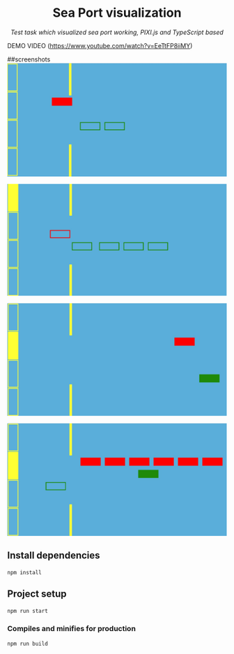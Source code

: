 <h1 align="center">Sea Port visualization </h1>
<p align="center"><i>Test task which visualized sea port working, PIXI.js and TypeScript based </i></p>

DEMO VIDEO
(https://www.youtube.com/watch?v=EeTtFP8iiMY)


##screenshots
![screenshot1](https://github.com/AlexKonichek/Port-TS-version/blob/master/src/assets/img/Screenshot_2.jpg "")​

![screenshot2](https://github.com/AlexKonichek/Port-TS-version/blob/master/src/assets/img/Screenshot_3.jpg "")​

![screenshot3](https://github.com/AlexKonichek/Port-TS-version/blob/master/src/assets/img/Screenshot_4.jpg "")​

![screenshot3](https://github.com/AlexKonichek/Port-TS-version/blob/master/src/assets/img/Screenshot_5.jpg "")​

## Install dependencies

```
npm install
```

## Project setup
```
npm run start
```

### Compiles and minifies for production
```
npm run build
```
